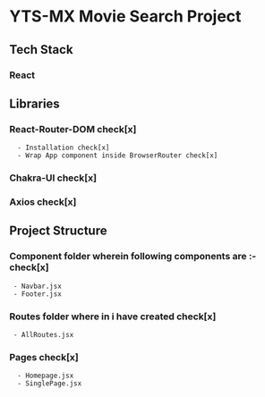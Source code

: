 # YTS-MX Movie Search Project

## Tech Stack

### React

## Libraries

### React-Router-DOM check[x]

      - Installation check[x]
      - Wrap App component inside BrowserRouter check[x]

### Chakra-UI check[x]

### Axios check[x]





## Project Structure

### Component folder wherein following components are :- check[x]

     - Navbar.jsx
     - Footer.jsx

### Routes folder where in i have created check[x]

     - AllRoutes.jsx

### Pages check[x]

      - Homepage.jsx
      - SinglePage.jsx
